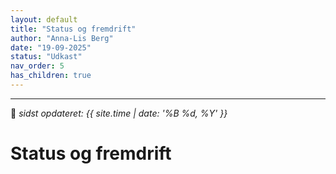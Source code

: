 ```yaml
---
layout: default
title: "Status og fremdrift"
author: "Anna-Lis Berg"
date: "19-09-2025"
status: "Udkast" 
nav_order: 5
has_children: true
---
```

---

📆 _sidst opdateret: {{ site.time | date: '%B %d, %Y' }}_

# Status og fremdrift